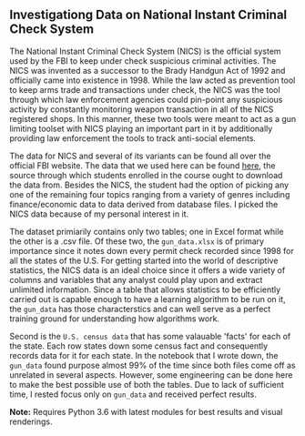 ## Investigationg Data on National Instant Criminal Check System

The National Instant Criminal Check System (NICS) is the official system used by the FBI to keep under check suspicious criminal activities. The NICS was invented as a successor to the Brady Handgun Act of 1992 and officially came into existence in 1998. While the law acted as prevention tool to keep arms trade and transactions under check, the NICS was the tool through which law enforcement agencies could pin-point any suspicious activity by constantly monitoring weapon transaction in all of the NICS registered shops. In this manner, these two tools were meant to act as a gun limiting toolset with NICS playing an important part in it by additionally providing law enforcement the tools to track anti-social elements.

The data for NICS and several of its variants can be found all over the official FBI website. The data that we used here can be found [here](https://github.com/BuzzFeedNews/nics-firearm-background-checks), the source through which students enrolled in the course ought to download the data from. Besides the NICS, the student had the option of picking any one of the remaining four topics ranging from a variety of genres including finance/economic data to data derived from database files. I picked the NICS data because of my personal interest in it.

The dataset primiarily contains only two tables; one in Excel format while the other is a .csv file. Of these two, the `gun_data.xlsx` is of primary importance since it notes down every permit check recorded since 1998 for all the states of the U.S. For getting started into the world of descriptive statistics, the NICS data is an ideal choice since it offers a wide variety of columns and variables that any analyst could play upon and extract unlimited information. Since a table that allows statistics to be efficiently carried out is capable enough to have a learning algorithm to be run on it, the `gun_data` has those characterstics and can well serve as a perfect training ground for understanding how algorithms work.

Second is the `U.S. census data` that has some valauable 'facts' for each of the state. Each row states down some census fact and consequently records data for it for each state. In the notebook that I wrote down, the `gun_data` found purpose almost 99% of the time since both files come off as unrelated in several aspects. However, some engineering can be done here to make the best possible use of both the tables. Due to lack of sufficient time, I rested focus only on `gun_data` and received perfect results.

**Note:** Requires Python 3.6 with latest modules for best results and visual renderings.
